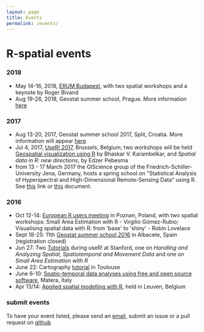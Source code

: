 ```yaml
---
layout: page
title: Events
permalink: /events/
---
```

 
# R-spatial events

### 2018

* May 14-16, 2018, [ERUM Budapest](http://2018.erum.io/), with two spatial workshops and a keynote by Roger Bivand
* Aug 19-26, 2018, Geostat summer school, Prague. More information [here](http://geostat-course.org/2018)

### 2017

* Aug 13-20, 2017, Geostat summer school 2017, Split, Croatia. More information will appear [here](http://geostat-course.org/2017)
* Jul 4, 2017, [UseR! 2017](https://user2017.brussels/), Brussels, Belgium; two workshops will be held [Geospatial visualization using R](http://rpubs.com/bhaskarvk/userR2017-tutorial_proposal) by Bhaskar V. Karambelkar, and _Spatial data in R: new directions_, by Edzer Pebesma
* from 13 - 17 March 2017 the GIScience group of the Friedrich-Schiller-University Jena, Germany, hosts a spring school on "Statistical Analysis of Hyperspectral and High-Dimensional Remote-Sensing Data" using R. See [this](http://tinyurl.com/MSCJLIFE) link or
[this](http://tinyurl.com/MSCJ-Flyer) document.

### 2016

* Oct 12-14: [European R users meeting](http://erum.ue.poznan.pl/) in Poznan, Poland, with two spatial workshops: Small Area Estimation with R - Virgilio Gómez-Rubio; Visualising spatial data with R: from 'base' to 'shiny' - Robin Lovelace
* Sept 18-25: 11th [Geostat summer school 2016](http://geostat-course.org/2016) in Albacete, Spain (registration closed)
* Jun 27: Two [Tutorials](http://user2016.org/#tutorials) during useR! at Stanford, one on *Handling and Analyzing Spatial, Spatiotemporal and Movement Data* and one on *Small Area Estimation with R*
* June 22: Cartography [tutorial](http://r2016-toulouse.sciencesconf.org/resource/page/id/9) in Toulouse
* June 6-10: [Spatio-temporal data analyses using free and open source software](http://www.spatial-ecology.net/upcoming-events), Matera, Italy
* Apr 13/14: [Applied spatial modelling with R](https://lstat.kuleuven.be/training/applied-spatial-modelling-with-r), held in Leuven, Belgium

### submit events

To have your event listed, please send an [email](mailto:edzer.pebesma@uni-muenster.de), submit an issue or a pull request on [github](https://github.com/edzer/r-spatial)
